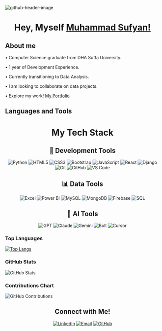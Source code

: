 ![github-header-image](https://user-images.githubusercontent.com/108999846/185427743-6f69cd27-d24e-40f4-8633-420f79ff1ba3.png)


## <h1 align="center"> Hey, Myself <a href="https://www.linkedin.com/in/msufyan/">Muhammad Sufyan!</a> </h1>

  ## About me
      
 • Computer Science graduate from DHA Suffa University.

 • 1 year of Development Experience.

 • Currently transitioning to Data Analysis.
 
 • I am looking to collaborate on data projects.
 
 • Explore my work! <a href="https://msufyan-portfolio.vercel.app">My Portfolio</a>
  
## Languages and Tools

<div align="center">
  
# My Tech Stack

## 🚀 Development Tools

![Python](https://img.shields.io/badge/Python-3776AB?style=for-the-badge&logo=python&logoColor=white) 
![HTML5](https://img.shields.io/badge/HTML5-E34F26?style=for-the-badge&logo=html5&logoColor=white) 
![CSS3](https://img.shields.io/badge/CSS3-1572B6?style=for-the-badge&logo=css3&logoColor=white) 
![Bootstrap](https://img.shields.io/badge/Bootstrap-563D7C?style=for-the-badge&logo=bootstrap&logoColor=white) 
![JavaScript](https://img.shields.io/badge/JavaScript-F7DF1E?style=for-the-badge&logo=javascript&logoColor=black) 
![React](https://img.shields.io/badge/React-61DAFB?style=for-the-badge&logo=react&logoColor=white) 
![Django](https://img.shields.io/badge/Django-092E20?style=for-the-badge&logo=django&logoColor=white) 
![Git](https://img.shields.io/badge/Git-F05032?style=for-the-badge&logo=git&logoColor=white) 
![GitHub](https://img.shields.io/badge/GitHub-181717?style=for-the-badge&logo=github&logoColor=white) 
![VS Code](https://img.shields.io/badge/VS%20Code-007ACC?style=for-the-badge&logo=visual-studio-code&logoColor=white) 

## 📊 Data Tools

![Excel](https://img.shields.io/badge/Excel-217346?style=for-the-badge&logo=microsoft-excel&logoColor=white) 
![Power BI](https://img.shields.io/badge/Power_BI-F2C811?style=for-the-badge&logo=powerbi&logoColor=black) 
![MySQL](https://img.shields.io/badge/MySQL-4479A1?style=for-the-badge&logo=mysql&logoColor=white) 
![MongoDB](https://img.shields.io/badge/MongoDB-47A248?style=for-the-badge&logo=mongodb&logoColor=white) 
![Firebase](https://img.shields.io/badge/Firebase-FFCA28?style=for-the-badge&logo=firebase&logoColor=black) 
![SQL](https://img.shields.io/badge/SQL-025E8C?style=for-the-badge&logo=postgresql&logoColor=white) 

## 🤖 AI Tools

![GPT](https://img.shields.io/badge/ChatGPT-1E1E1E?style=for-the-badge&logo=openai&logoColor=white) 
![Claude](https://img.shields.io/badge/Claude-1E1E1E?style=for-the-badge&logo=claude&logoColor=white) 
![Gemini](https://img.shields.io/badge/Gemini-1E1E1E?style=for-the-badge&logo=google&logoColor=white) 
![Bolt](https://img.shields.io/badge/Bolt-1E1E1E?style=for-the-badge&logo=bolt&logoColor=white) 
![Cursor](https://img.shields.io/badge/Cursor-1E1E1E?style=for-the-badge&logo=cursor&logoColor=white) 


</div>

### Top Languages

[![Top Langs](https://github-readme-stats.vercel.app/api/top-langs/?username=sufyan14&layout=compact&theme=radical)](https://github.com/sufyan14/github-readme-stats)

### GitHub Stats

![GitHub Stats](https://github-readme-stats.vercel.app/api?username=sufyan14&show_icons=true&theme=radical&count_private=true)


### Contributions Chart

![GitHub Contributions](https://ghchart.rshah.org/sufyan14)


<h2 align="center">Connect with Me!</h2> 

<div align="center">
  
[![LinkedIn](https://img.shields.io/badge/LinkedIn-0077B5?style=for-the-badge&logo=linkedin&logoColor=white)](https://www.linkedin.com/in/msufyan/)
[![Email](https://img.shields.io/badge/Email-D14836?style=for-the-badge&logo=gmail&logoColor=white)](mailto:muhammadsufyan00ms@gmail.com)
[![GitHub](https://img.shields.io/badge/GitHub-181717?style=for-the-badge&logo=github&logoColor=white)](https://github.com/sufyan14)

</div>


  
